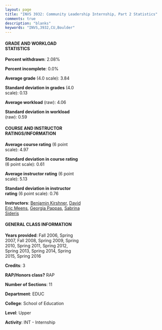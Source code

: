 ```yaml
---
layout: page
title: "INVS 3932: Community Leadership Internship, Part 2 Statistics"
comments: true
description: "blanks"
keywords: "INVS,3932,CU,Boulder"
---
```

<head>
<script src="https://ajax.googleapis.com/ajax/libs/jquery/2.1.3/jquery.min.js"></script>
<script src="https://dl.dropboxusercontent.com/s/pc42nxpaw1ea4o9/highcharts.js?dl=0"></script>
<!-- <script src="../assets/js/highcharts.js"></script> -->
<style type="text/css">@font-face {
	font-family: "Bebas Neue";
	src: url(https://www.filehosting.org/file/details/544349/BebasNeue Regular.otf) format("opentype");
	}
	h1.Bebas { 
		font-family: "Bebas Neue", Verdana, Tahoma;
	}
</style>
</head>
<body>
	<div id="container" style="float: right; width: 45%; height: 88%; margin-left: 2.5%; margin-right: 2.5%;"></div>
	<script language="JavaScript">
		$(document).ready(function() {
		var chart = {type: 'column'};
		var title = {text: 'Grade Distribution'};
		var xAxis = {categories: ['A','B','C','D','F'],crosshair: true};
		var yAxis = {min: 0,title: {text: 'Percentage'}};
		var tooltip = {headerFormat: '<center><b><span style="font-size:20px">{point.key}</span></b></center>',
		               pointFormat: '<td style="padding:0"><b>{point.y:.1f}%</b></td>',
		               footerFormat: '</table>',shared: true,useHTML: true};
		var plotOptions = {column: {pointPadding: 0.0,borderWidth: 0}};  
		var credits = {enabled: false};var series= [{name: 'Percent',data: [89.23,9.56,0.57,0.65,0.0,]}];
		var json = {};
		json.chart = chart;
		json.title = title;
		json.tooltip = tooltip;
		json.xAxis = xAxis;
		json.yAxis = yAxis;  
		json.series = series;
		json.plotOptions = plotOptions;  
		json.credits = credits;
		$('#container').highcharts(json);
	});
	</script>
</body>
			   
#### GRADE AND WORKLOAD STATISTICS

**Percent withdrawn**: 2.08%

**Percent incomplete**: 0.0%

**Average grade** (4.0 scale): 3.84

**Standard deviation in grades** (4.0 scale): 0.13

**Average workload** (raw): 4.06

**Standard deviation in workload** (raw): 0.59

#### COURSE AND INSTRUCTOR RATINGS/INFORMATION

**Average course rating** (6 point scale): 4.97

**Standard deviation in course rating** (6 point scale): 0.61

**Average instructor rating** (6 point scale): 5.13

**Standard deviation in instructor rating** (6 point scale): 0.76

**Instructors**: <a href='../../instructors/Benjamin_Kirshner'>Benjamin Kirshner</a>, <a href='../../instructors/David_Eric_Meens'>David Eric Meens</a>, <a href='../../instructors/Georgia_Pappas'>Georgia Pappas</a>, <a href='../../instructors/Sabrina_Sideris'>Sabrina Sideris</a>

#### GENERAL CLASS INFORMATION

**Years provided**: Fall 2006, Spring 2007, Fall 2008, Spring 2009, Spring 2010, Spring 2011, Spring 2012, Spring 2013, Spring 2014, Spring 2015, Spring 2016

**Credits**: 3

**RAP/Honors class?** RAP

**Number of Sections**: 11

**Department**: EDUC

**College**: School of Education

**Level**: Upper

**Activity**: INT - Internship
